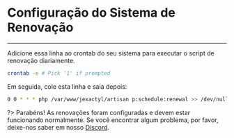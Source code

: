 # Configuração do Sistema de Renovação

***

Adicione essa linha ao crontab do seu sistema para executar o script de renovação diariamente.

```bash
crontab -e # Pick '1' if prompted
```
Em seguida, cole esta linha e saia depois:

```bash
0 0 * * * php /var/www/jexactyl/artisan p:schedule:renewal >> /dev/null 2>&1
```

?>
Parabéns! As renovações foram configuradas e devem estar funcionando normalmente.
Se você encontrar algum problema, por favor, deixe-nos saber em nosso [Discord](https://discord.com/invite/qttGR4Z5Pk).

